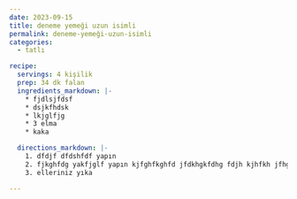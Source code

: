 ```yaml
---
date: 2023-09-15
title: deneme yemeği uzun isimli
permalink: deneme-yemeği-uzun-isimli
categories:
  - tatlı

recipe:
  servings: 4 kişilik
  prep: 34 dk falan
  ingredients_markdown: |-
    * fjdlsjfdsf
    * dsjkfhdsk
    * lkjglfjg
    * 3 elma
    * kaka

  directions_markdown: |-
    1. dfdjf dfdshfdf yapın
    2. fjkghfdg yakfjglf yapın kjfghfkghfd jfdkhgkfdhg fdjh kjhfkh jfhgkfhgfdhgkdfjg jfghkdfjhg dfkjghfdgj
    3. elleriniz yıka

---
```

